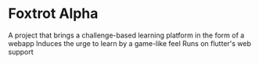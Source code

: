 # Foxtrot Alpha

A project that brings a challenge-based learning platform in the form of a webapp
Induces the urge to learn by a game-like feel
Runs on flutter's web support
